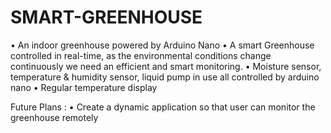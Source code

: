 # SMART-GREENHOUSE

• An indoor greenhouse powered by Arduino Nano
• A smart Greenhouse controlled in real-time, as the environmental conditions change continuously we need an efficient and smart monitoring.
• Moisture sensor, temperature & humidity sensor, liquid pump in use all controlled by arduino nano
• Regular temperature display 

Future Plans : 
• Create a dynamic application so that user can monitor the greenhouse remotely
